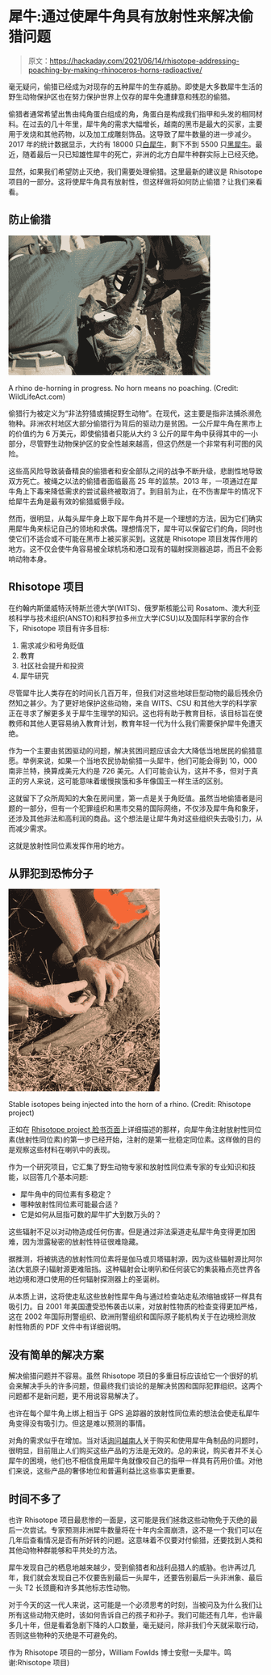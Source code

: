 # 犀牛:通过使犀牛角具有放射性来解决偷猎问题

> 原文：<https://hackaday.com/2021/06/14/rhisotope-addressing-poaching-by-making-rhinoceros-horns-radioactive/>

毫无疑问，偷猎已经成为对现存的五种犀牛的生存威胁。即使是大多数犀牛生活的野生动物保护区也在努力保护世界上仅存的犀牛免遭肆意和残忍的偷猎。

偷猎者通常希望出售由纯角蛋白组成的角，角蛋白是构成我们指甲和头发的相同材料。在过去的几十年里，犀牛角的需求大幅增长，越南的黑市是最大的买家，主要用于发烧和其他药物，以及加工成雕刻饰品。这导致了犀牛数量的进一步减少。2017 年的统计数据显示，大约有 18000 只[白犀牛](https://ourworldindata.org/grapher/southern-white-rhinos)，剩下不到 5500 只[黑犀牛](https://ourworldindata.org/grapher/black-rhinos)。最近，随着最后一只已知雄性犀牛的死亡，非洲的北方白犀牛种群实际上已经灭绝。

显然，如果我们希望防止灭绝，我们需要处理偷猎。这里最新的建议是 Rhisotope 项目的一部分。这将使犀牛角具有放射性，但这样做将如何防止偷猎？让我们来看看。

## 防止偷猎

[![](img/6b3e25ab1b6ba1da007843e43e60a8be.png)](https://hackaday.com/wp-content/uploads/2021/05/Dehorning.jpg)

A rhino de-horning in progress. No horn means no poaching. (Credit: WildLifeAct.com)

偷猎行为被定义为“非法狩猎或捕捉野生动物”。在现代，这主要是指非法捕杀濒危物种。非洲农村地区大部分偷猎行为背后的驱动力是贫困。一公斤犀牛角在黑市上的价值约为 6 万美元，即使偷猎者只能从大约 3 公斤的犀牛角中获得其中的一小部分，尽管野生动物保护区的安全性越来越高，但这仍然是一个非常有利可图的风险。

这些高风险导致装备精良的偷猎者和安全部队之间的战争不断升级，悲剧性地导致双方死亡。被绳之以法的偷猎者面临最高 25 年的监禁。2013 年，一项通过在犀牛角上下毒来降低需求的尝试最终被取消了。到目前为止，在不伤害犀牛的情况下给犀牛去角是最有效的偷猎威慑手段。

然而，很明显，从每头犀牛身上取下犀牛角并不是一个理想的方法，因为它们确实用犀牛角来标记自己的领地和求偶。理想情况下，犀牛可以保留它们的角，同时也使它们不适合或不可能在黑市上被买家买到。这就是 Rhisotope 项目发挥作用的地方。这不仅会使牛角容易被全球机场和港口现有的辐射探测器追踪，而且不会影响动物本身。

## Rhisotope 项目

在约翰内斯堡威特沃特斯兰德大学(WITS)、俄罗斯核能公司 Rosatom、澳大利亚核科学与技术组织(ANSTO)和科罗拉多州立大学(CSU)以及国际科学家的合作下，Rhisotope 项目有许多目标:

1.  需求减少和号角贬值
2.  教育
3.  社区社会提升和投资
4.  犀牛研究

尽管犀牛比人类存在的时间长几百万年，但我们对这些地球巨型动物的最后残余仍然知之甚少。为了更好地保护这些动物，来自 WITS、CSU 和其他大学的科学家正在寻求了解更多关于犀牛生理学的知识。这也将有助于教育目标，该目标旨在使教师和其他人更容易纳入教育计划，教育年轻一代为什么我们需要保护犀牛免遭灭绝。

作为一个主要由贫困驱动的问题，解决贫困问题应该会大大降低当地居民的偷猎意愿。举例来说，如果一个当地农民协助偷猎一头犀牛，他们可能会得到 10，000 南非兰特，换算成美元大约是 726 美元。人们可能会认为，这并不多，但对于真正的穷人来说，这可能意味着缓慢挨饿和多年像国王一样生活的区别。

这就留下了众所周知的大象在房间里，第一点是关于角贬值。虽然当地偷猎者是问题的一部分，但有一个犯罪组织和黑市交易的国际网络，不仅涉及犀牛角和象牙，还涉及其他非法和高利润的商品。这个想法是让犀牛角对这些组织失去吸引力，从而减少需求。

这就是放射性同位素发挥作用的地方。

## 从罪犯到恐怖分子

[![](img/b81d5330be9f1ae5a9ebe22f0594e4d0.png)](https://hackaday.com/wp-content/uploads/2021/05/185742906_115828430620627_730577026157506145_n.jpg)

Stable isotopes being injected into the horn of a rhino. (Credit: Rhisotope project)

正如在 [Rhisotope project 脸书页面](https://www.facebook.com/Rhisotope/)上详细描述的那样，向犀牛角注射放射性同位素(放射性同位素)的第一步已经开始，注射的是第一批稳定同位素。这样做的目的是观察这些材料在喇叭中的表现。

作为一个研究项目，它汇集了野生动物专家和放射性同位素专家的专业知识和技能，以回答几个基本问题:

*   犀牛角中的同位素有多稳定？
*   哪种放射性同位素可能最合适？
*   它是如何从屈指可数的犀牛扩大到数万头的？

这些辐射不足以对动物造成任何伤害。但是通过非法渠道走私犀牛角变得更加困难，因为泄露秘密的放射性特征很难隐藏。

据推测，将被挑选的放射性同位素将是伽马或贝塔辐射源，因为这些辐射源比阿尔法(大氦原子)辐射源更难阻挡。这种辐射会让喇叭和任何装它的集装箱点亮世界各地边境和港口使用的任何辐射探测器上的圣诞树。

从本质上讲，这将使走私这些放射性犀牛角与通过检查站走私浓缩铀或钚一样具有吸引力。自 2001 年美国遭受恐怖袭击以来，对放射性物质的检查变得更加严格，这在 2002 年国际刑警组织、欧洲刑警组织和国际原子能机构关于在边境检测放射性物质的 PDF 文件中有详细说明。

## 没有简单的解决方案

解决偷猎问题并不容易。虽然 Rhisotope 项目的多重目标应该给它一个很好的机会来解决手头的许多问题，但最终我们谈论的是解决贫困和国际犯罪组织。这两个问题都不是新问题，更不用说容易解决了。

也许在每个犀牛角上绑上相当于 GPS 追踪器的放射性同位素的想法会使走私犀牛角变得没有吸引力。但这是难以预测的事情。

对角的需求似乎在增加。当对话[询问越南人](https://theconversation.com/we-asked-people-in-vietnam-why-they-use-rhino-horn-heres-what-they-said-116307)关于购买和使用犀牛角制品的问题时，很明显，目前阻止人们购买这些产品的方法是无效的。总的来说，购买者并不关心犀牛的困境，他们也不相信食用犀牛角就像咬自己的指甲一样具有药用价值。对他们来说，这些产品的奢侈地位和普遍利益比这些事实更重要。

## 时间不多了

也许 Rhisotope 项目最悲惨的一面是，这可能是我们拯救这些动物免于灭绝的最后一次尝试。专家预测非洲犀牛数量将在十年内全面崩溃，这不是一个我们可以在几年后查看情况是否有所好转的问题。这意味着不仅要对付偷猎，还要找到人类和其他动物种群能够和平共处的方法。

犀牛发现自己的栖息地越来越少，受到偷猎者和战利品猎人的威胁。也许再过几年，我们就会发现自己不仅要告别最后一头犀牛，还要告别最后一头非洲象、最后一头 T2 长颈鹿和许多其他标志性动物。

对于今天的这一代人来说，这可能是一个必须思考的时刻，当被问及为什么我们让所有这些动物灭绝时，该如何告诉自己的孩子和孙子。我们可能还有几年，也许最多几十年，但是看着急剧下降的人口数量，毫无疑问，除非我们今天就采取行动，否则这些物种的灭绝是不可避免的。

作为 Rhisotope 项目的一部分，William Fowlds 博士安慰一头犀牛。鸣谢:Rhisotope 项目)